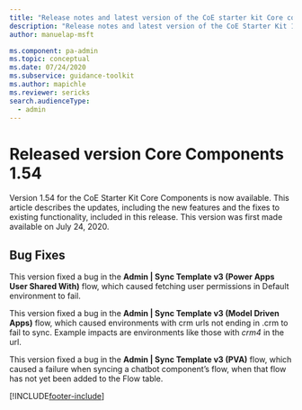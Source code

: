 ```yaml
---
title: "Release notes and latest version of the CoE starter kit Core components 1.54 | MicrosoftDocs"
description: "Release notes and latest version of the CoE Starter Kit 1.54."
author: manuelap-msft

ms.component: pa-admin
ms.topic: conceptual
ms.date: 07/24/2020
ms.subservice: guidance-toolkit
ms.author: mapichle
ms.reviewer: sericks
search.audienceType: 
  - admin
---
```


# Released version Core Components 1.54

Version 1.54 for the CoE Starter Kit Core Components is now available. This article describes the updates, including the new features and the fixes to existing functionality, included in this release. This version was first made available on July 24, 2020.

## Bug Fixes

This version fixed a bug in the **Admin | Sync Template v3 (Power Apps User Shared With)** flow, which caused fetching user permissions in Default environment to fail.

This version fixed a bug in the **Admin | Sync Template v3 (Model Driven Apps)** flow, which caused environments with crm urls not ending in .crm to fail to sync. Example impacts are environments like those with *crm4* in the url.

This version fixed a bug in the **Admin | Sync Template v3 (PVA)** flow, which caused a failure when syncing a chatbot  component’s flow, when that flow has not yet been added to the Flow table.


[!INCLUDE[footer-include](../../../includes/footer-banner.md)]
